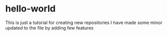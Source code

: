 # hello-world
This is just a tutorial for creating new repositories
I have made some minor updated to the file by adding few features
